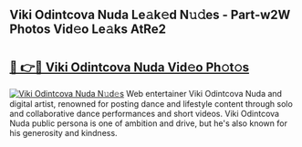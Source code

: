 ## Viki Odintcova Nuda Le𝚊k𝚎d N𝚞𝚍es - Part-w2W Photos Vid𝚎o Le𝚊ks AtRe2

# <h2><a href="http://fbb9t4.evod.top/?m=Viki+Odintcova+Nuda">🔗 👉🔴 Viki Odintcova Nuda Vid𝚎o Ph𝚘t𝚘s</a></h2>

[![Viki Odintcova Nuda N𝚞d𝚎s](https://i.imgur.com/8V9OHl7.gif)](http://fbb9t4.evod.top/?m=Viki+Odintcova+Nuda)
Web entertainer Viki Odintcova Nuda and digital artist, renowned for posting dance and lifestyle content through solo and collaborative dance performances and short videos. Viki Odintcova Nuda public persona is one of ambition and drive, but he's also known for his generosity and kindness. 

